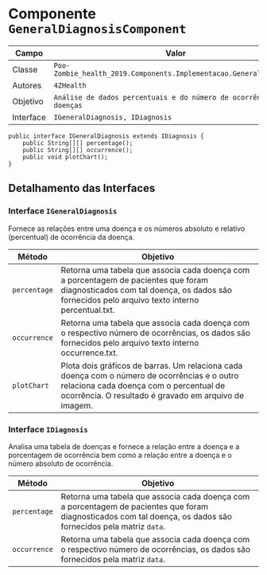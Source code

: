 # Componente `GeneralDiagnosisComponent`

Campo | Valor
----- | -----
Classe | `Poo-Zombie_health_2019.Components.Implementacao.GeneralDiagnosis`
Autores | `4ZHealth`
Objetivo | `Análise de dados percentuais e do número de ocorrência das doenças`
Interface | `IGeneralDiagnosis, IDiagnosis`
~~~
public interface IGeneralDiagnosis extends IDiagnosis {
    public String[][] percentage();
    public String[][] occurrence();
    public void plotChart(); 
}
~~~

## Detalhamento das Interfaces

### Interface `IGeneralDiagnosis`
Fornece as relações entre uma doença e os números absoluto e relativo (percentual) de ocorrência da doença.

Método | Objetivo
-------| --------
`percentage` | Retorna uma tabela que associa cada doença com a porcentagem de pacientes que foram diagnosticados com tal doença, os dados são fornecidos pelo arquivo texto interno percentual.txt.
`occurrence` | Retorna uma tabela que associa cada doença com o respectivo número de ocorrências, os dados são fornecidos pelo arquivo texto interno occurrence.txt.
`plotChart` | Plota dois gráficos de barras. Um relaciona cada doença com o número de ocorrências e o outro relaciona cada doença com o percentual de ocorrência. O resultado é gravado em arquivo de imagem.

### Interface `IDiagnosis`
Analisa uma tabela de doenças e fornece a relação entre a doença e a porcentagem de ocorrência bem como a relação entre a doença e o número absoluto de ocorrência.

Método | Objetivo
-------| --------
`percentage` | Retorna uma tabela que associa cada doença com a porcentagem de pacientes que foram diagnosticados com tal doença, os dados são fornecidos pela matriz `data`.
`occurrence` | Retorna uma tabela que associa cada doença com o respectivo número de ocorrências, os dados são fornecidos pela matriz `data`.
